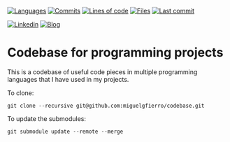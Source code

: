 [![Languages](https://img.shields.io/github/languages/count/miguelgfierro/codebase?style=flat&color=yellow)](https://api.github.com/repos/miguelgfierro/codebase/languages)
[![Commits](https://img.shields.io/github/commit-activity/y/miguelgfierro/codebase.svg?style=flat&color=success)](https://github.com/miguelgfierro/codebase/commits/master)
[![Lines of code](https://tokei.rs/b1/github/miguelgfierro/codebase)](https://github.com/miguelgfierro/codebase/graphs/contributors)
[![Files](https://tokei.rs/b1/github/miguelgfierro/codebase?category=files)](https://github.com/miguelgfierro/codebase/graphs/contributors)
[![Last commit](https://img.shields.io/github/last-commit/miguelgfierro/codebase.svg?style=flat)](https://github.com/miguelgfierro/codebase/commits/master)

[![Linkedin](https://img.shields.io/badge/Linkedin-Follow%20Miguel-blue?logo=linkedin)](https://www.linkedin.com/in/miguelgfierro/)
[![Blog](https://img.shields.io/badge/Blog-Visit%20miguelgfierro.com-blue.svg)](https://miguelgfierro.com?utm_source=github.com&utm_medium=profile&utm_campaign=codebase)

# Codebase for programming projects

This is a codebase of useful code pieces in multiple programming languages that I have used in my projects.

To clone:

    git clone --recursive git@github.com:miguelgfierro/codebase.git

To update the submodules:

    git submodule update --remote --merge



